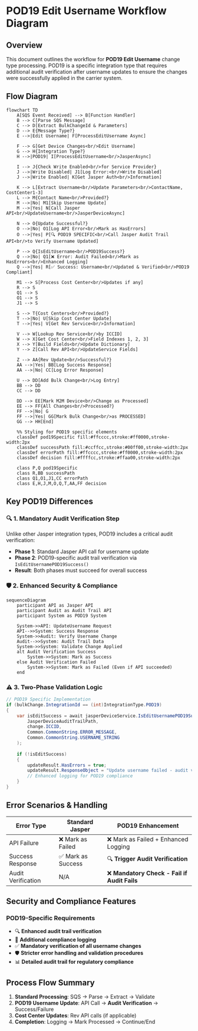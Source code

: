 # POD19 Edit Username Workflow Diagram

## Overview
This document outlines the workflow for **POD19 Edit Username** change type processing. POD19 is a specific integration type that requires additional audit verification after username updates to ensure the changes were successfully applied in the carrier system.

## Flow Diagram

```mermaid
flowchart TD
    A[SQS Event Received] --> B[Function Handler]
    B --> C[Parse SQS Message]
    C --> D[Extract BulkChangeId & Parameters]
    D --> E{Message Type?}
    E -->|Edit Username| F[ProcessEditUsername Async]
    
    F --> G[Get Device Changes<br/>Edit Username]
    G --> H{Integration Type?}
    H -->|POD19| I[ProcessEditUsername<br/>JasperAsync]
    
    I --> J{Check Write Enabled<br/>for Service Provider}
    J -->|Write Disabled| J1[Log Error:<br/>Write Disabled]
    J -->|Write Enabled| K[Get Jasper Auth<br/>Information]
    
    K --> L[Extract Username<br/>Update Parameters<br/>ContactName, CostCenter1-3]
    L --> M{Contact Name<br/>Provided?}
    M -->|No| M1[Skip Username Update]
    M -->|Yes| N[Call Jasper API<br/>UpdateUsername<br/>JasperDeviceAsync]
    
    N --> O{Update Successful?}
    O -->|No| O1[Log API Error<br/>Mark as HasErrors]
    O -->|Yes| P[🔍 POD19 SPECIFIC<br/>Call Jasper Audit Trail API<br/>to Verify Username Updated]
    
    P --> Q{IsEditUsername<br/>POD19Success?}
    Q -->|No| Q1[❌ Error: Audit Failed<br/>Mark as HasErrors<br/>Enhanced Logging]
    Q -->|Yes| R[✅ Success: Username<br/>Updated & Verified<br/>POD19 Compliant]
    
    M1 --> S[Process Cost Center<br/>Updates if any]
    R --> S
    Q1 --> S
    O1 --> S
    J1 --> S
    
    S --> T{Cost Centers<br/>Provided?}
    T -->|No| U[Skip Cost Center Update]
    T -->|Yes| V[Get Rev Service<br/>Information]
    
    V --> W[Lookup Rev Service<br/>by ICCID]
    W --> X[Get Cost Center<br/>Field Indexes 1, 2, 3]
    X --> Y[Build Fields<br/>Update Dictionary]
    Y --> Z[Call Rev API<br/>UpdateService Fields]
    
    Z --> AA{Rev Update<br/>Successful?}
    AA -->|Yes| BB[Log Success Response]
    AA -->|No| CC[Log Error Response]
    
    U --> DD[Add Bulk Change<br/>Log Entry]
    BB --> DD
    CC --> DD
    
    DD --> EE[Mark M2M Device<br/>Change as Processed]
    EE --> FF{All Changes<br/>Processed?}
    FF -->|No| G
    FF -->|Yes| GG[Mark Bulk Change<br/>as PROCESSED]
    GG --> HH[End]

    %% Styling for POD19 specific elements
    classDef pod19Specific fill:#ffcccc,stroke:#ff0000,stroke-width:2px
    classDef successPath fill:#ccffcc,stroke:#00ff00,stroke-width:2px
    classDef errorPath fill:#ffcccc,stroke:#ff0000,stroke-width:2px
    classDef decision fill:#ffffcc,stroke:#ffaa00,stroke-width:2px
    
    class P,Q pod19Specific
    class R,BB successPath
    class Q1,O1,J1,CC errorPath
    class E,H,J,M,O,Q,T,AA,FF decision
```

## Key POD19 Differences

### 🔍 1. **Mandatory Audit Verification Step**
Unlike other Jasper integration types, POD19 includes a critical audit verification:
- **Phase 1**: Standard Jasper API call for username update
- **Phase 2**: POD19-specific audit trail verification via `IsEditUsernamePOD19Success()`
- **Result**: Both phases must succeed for overall success

### 🛡️ 2. **Enhanced Security & Compliance**
```mermaid
sequenceDiagram
    participant API as Jasper API
    participant Audit as Audit Trail API
    participant System as POD19 System
    
    System->>API: UpdateUsername Request
    API-->>System: Success Response
    System->>Audit: Verify Username Change
    Audit-->>System: Audit Trail Data
    System->>System: Validate Change Applied
    alt Audit Verification Success
        System->>System: Mark as Success
    else Audit Verification Failed
        System->>System: Mark as Failed (Even if API succeeded)
    end
```

### ⚠️ 3. **Two-Phase Validation Logic**
```csharp
// POD19 Specific Implementation
if (bulkChange.IntegrationId == (int)IntegrationType.POD19)
{
    var isEditSuccess = await jasperDeviceService.IsEditUsernamePOD19Success(
        JasperDeviceAuditTrailPath, 
        change.ICCID, 
        Common.CommonString.ERROR_MESSAGE, 
        Common.CommonString.USERNAME_STRING
    );
    
    if (!isEditSuccess)
    {
        updateResult.HasErrors = true;
        updateResult.ResponseObject = "Update username failed - audit verification failed";
        // Enhanced logging for POD19 compliance
    }
}
```

## Error Scenarios & Handling

| Error Type | Standard Jasper | POD19 Enhancement |
|------------|----------------|-------------------|
| API Failure | ❌ Mark as Failed | ❌ Mark as Failed + Enhanced Logging |
| Success Response | ✅ Mark as Success | 🔍 **Trigger Audit Verification** |
| Audit Verification | N/A | ❌ **Mandatory Check - Fail if Audit Fails** |

## Security and Compliance Features

### POD19-Specific Requirements
- 🔍 **Enhanced audit trail verification**
- 📝 **Additional compliance logging**
- ✅ **Mandatory verification of all username changes**
- 🛡️ **Stricter error handling and validation procedures**
- 📊 **Detailed audit trail for regulatory compliance**

## Process Flow Summary

1. **Standard Processing**: SQS → Parse → Extract → Validate
2. **POD19 Username Update**: API Call → **Audit Verification** → Success/Failure
3. **Cost Center Updates**: Rev API calls (if applicable)
4. **Completion**: Logging → Mark Processed → Continue/End